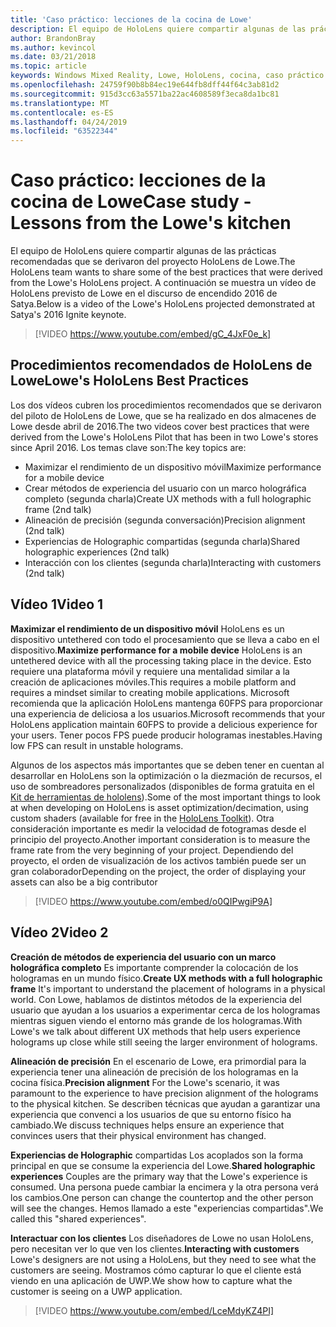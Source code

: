 ```yaml
---
title: 'Caso práctico: lecciones de la cocina de Lowe'
description: El equipo de HoloLens quiere compartir algunas de las prácticas recomendadas que se derivaron del proyecto HoloLens de Lowe.
author: BrandonBray
ms.author: kevincol
ms.date: 03/21/2018
ms.topic: article
keywords: Windows Mixed Reality, Lowe, HoloLens, cocina, caso práctico
ms.openlocfilehash: 24759f90b8b84ec19e644fb8dff44f64c3ab81d2
ms.sourcegitcommit: 915d3cc63a5571ba22ac4608589f3eca8da1bc81
ms.translationtype: MT
ms.contentlocale: es-ES
ms.lasthandoff: 04/24/2019
ms.locfileid: "63522344"
---
```

# <a name="case-study---lessons-from-the-lowes-kitchen"></a><span data-ttu-id="b5c3c-104">Caso práctico: lecciones de la cocina de Lowe</span><span class="sxs-lookup"><span data-stu-id="b5c3c-104">Case study - Lessons from the Lowe's kitchen</span></span>

<span data-ttu-id="b5c3c-105">El equipo de HoloLens quiere compartir algunas de las prácticas recomendadas que se derivaron del proyecto HoloLens de Lowe.</span><span class="sxs-lookup"><span data-stu-id="b5c3c-105">The HoloLens team wants to share some of the best practices that were derived from the Lowe's HoloLens project.</span></span> <span data-ttu-id="b5c3c-106">A continuación se muestra un vídeo de HoloLens previsto de Lowe en el discurso de encendido 2016 de Satya.</span><span class="sxs-lookup"><span data-stu-id="b5c3c-106">Below is a video of the Lowe's HoloLens projected demonstrated at Satya's 2016 Ignite keynote.</span></span>
<br>
>[!VIDEO https://www.youtube.com/embed/gC_4JxF0e_k]

## <a name="lowes-hololens-best-practices"></a><span data-ttu-id="b5c3c-107">Procedimientos recomendados de HoloLens de Lowe</span><span class="sxs-lookup"><span data-stu-id="b5c3c-107">Lowe's HoloLens Best Practices</span></span>

<span data-ttu-id="b5c3c-108">Los dos vídeos cubren los procedimientos recomendados que se derivaron del piloto de HoloLens de Lowe, que se ha realizado en dos almacenes de Lowe desde abril de 2016.</span><span class="sxs-lookup"><span data-stu-id="b5c3c-108">The two videos cover best practices that were derived from the Lowe's HoloLens Pilot that has been in two Lowe's stores since April 2016.</span></span> <span data-ttu-id="b5c3c-109">Los temas clave son:</span><span class="sxs-lookup"><span data-stu-id="b5c3c-109">The key topics are:</span></span>
* <span data-ttu-id="b5c3c-110">Maximizar el rendimiento de un dispositivo móvil</span><span class="sxs-lookup"><span data-stu-id="b5c3c-110">Maximize performance for a mobile device</span></span>
* <span data-ttu-id="b5c3c-111">Crear métodos de experiencia del usuario con un marco holográfica completo (segunda charla)</span><span class="sxs-lookup"><span data-stu-id="b5c3c-111">Create UX methods with a full holographic frame (2nd talk)</span></span>
* <span data-ttu-id="b5c3c-112">Alineación de precisión (segunda conversación)</span><span class="sxs-lookup"><span data-stu-id="b5c3c-112">Precision alignment (2nd talk)</span></span>
* <span data-ttu-id="b5c3c-113">Experiencias de Holographic compartidas (segunda charla)</span><span class="sxs-lookup"><span data-stu-id="b5c3c-113">Shared holographic experiences (2nd talk)</span></span>
* <span data-ttu-id="b5c3c-114">Interacción con los clientes (segunda charla)</span><span class="sxs-lookup"><span data-stu-id="b5c3c-114">Interacting with customers (2nd talk)</span></span>

## <a name="video-1"></a><span data-ttu-id="b5c3c-115">Vídeo 1</span><span class="sxs-lookup"><span data-stu-id="b5c3c-115">Video 1</span></span>

<span data-ttu-id="b5c3c-116">**Maximizar el rendimiento de un dispositivo móvil** HoloLens es un dispositivo untethered con todo el procesamiento que se lleva a cabo en el dispositivo.</span><span class="sxs-lookup"><span data-stu-id="b5c3c-116">**Maximize performance for a mobile device** HoloLens is an untethered device with all the processing taking place in the device.</span></span> <span data-ttu-id="b5c3c-117">Esto requiere una plataforma móvil y requiere una mentalidad similar a la creación de aplicaciones móviles.</span><span class="sxs-lookup"><span data-stu-id="b5c3c-117">This requires a mobile platform and requires a mindset similar to creating mobile applications.</span></span> <span data-ttu-id="b5c3c-118">Microsoft recomienda que la aplicación HoloLens mantenga 60FPS para proporcionar una experiencia de deliciosa a los usuarios.</span><span class="sxs-lookup"><span data-stu-id="b5c3c-118">Microsoft recommends that your HoloLens application maintain 60FPS to provide a delicious experience for your users.</span></span> <span data-ttu-id="b5c3c-119">Tener pocos FPS puede producir hologramas inestables.</span><span class="sxs-lookup"><span data-stu-id="b5c3c-119">Having low FPS can result in unstable holograms.</span></span>

<span data-ttu-id="b5c3c-120">Algunos de los aspectos más importantes que se deben tener en cuentan al desarrollar en HoloLens son la optimización o la diezmación de recursos, el uso de sombreadores personalizados (disponibles de forma gratuita en el [Kit de herramientas de hololens](https://github.com/Microsoft/HoloToolkit-Unity)).</span><span class="sxs-lookup"><span data-stu-id="b5c3c-120">Some of the most important things to look at when developing on HoloLens is asset optimization/decimation, using custom shaders (available for free in the [HoloLens Toolkit](https://github.com/Microsoft/HoloToolkit-Unity)).</span></span> <span data-ttu-id="b5c3c-121">Otra consideración importante es medir la velocidad de fotogramas desde el principio del proyecto.</span><span class="sxs-lookup"><span data-stu-id="b5c3c-121">Another important consideration is to measure the frame rate from the very beginning of your project.</span></span> <span data-ttu-id="b5c3c-122">Dependiendo del proyecto, el orden de visualización de los activos también puede ser un gran colaborador</span><span class="sxs-lookup"><span data-stu-id="b5c3c-122">Depending on the project, the order of displaying your assets can also be a big contributor</span></span>
<br>
>[!VIDEO https://www.youtube.com/embed/o0QIPwgiP9A]

## <a name="video-2"></a><span data-ttu-id="b5c3c-123">Vídeo 2</span><span class="sxs-lookup"><span data-stu-id="b5c3c-123">Video 2</span></span>

<span data-ttu-id="b5c3c-124">**Creación de métodos de experiencia del usuario con un marco holográfica completo** Es importante comprender la colocación de los hologramas en un mundo físico.</span><span class="sxs-lookup"><span data-stu-id="b5c3c-124">**Create UX methods with a full holographic frame** It's important to understand the placement of holograms in a physical world.</span></span> <span data-ttu-id="b5c3c-125">Con Lowe, hablamos de distintos métodos de la experiencia del usuario que ayudan a los usuarios a experimentar cerca de los hologramas mientras siguen viendo el entorno más grande de los hologramas.</span><span class="sxs-lookup"><span data-stu-id="b5c3c-125">With Lowe's we talk about different UX methods that help users experience holograms up close while still seeing the larger environment of holograms.</span></span>

<span data-ttu-id="b5c3c-126">**Alineación de precisión** En el escenario de Lowe, era primordial para la experiencia tener una alineación de precisión de los hologramas en la cocina física.</span><span class="sxs-lookup"><span data-stu-id="b5c3c-126">**Precision alignment** For the Lowe's scenario, it was paramount to the experience to have precision alignment of the holograms to the physical kitchen.</span></span> <span data-ttu-id="b5c3c-127">Se describen técnicas que ayudan a garantizar una experiencia que convenci a los usuarios de que su entorno físico ha cambiado.</span><span class="sxs-lookup"><span data-stu-id="b5c3c-127">We discuss techniques helps ensure an experience that convinces users that their physical environment has changed.</span></span>

<span data-ttu-id="b5c3c-128">**Experiencias de Holographic** compartidas Los acoplados son la forma principal en que se consume la experiencia del Lowe.</span><span class="sxs-lookup"><span data-stu-id="b5c3c-128">**Shared holographic experiences** Couples are the primary way that the Lowe's experience is consumed.</span></span> <span data-ttu-id="b5c3c-129">Una persona puede cambiar la encimera y la otra persona verá los cambios.</span><span class="sxs-lookup"><span data-stu-id="b5c3c-129">One person can change the countertop and the other person will see the changes.</span></span> <span data-ttu-id="b5c3c-130">Hemos llamado a este "experiencias compartidas".</span><span class="sxs-lookup"><span data-stu-id="b5c3c-130">We called this "shared experiences".</span></span>

<span data-ttu-id="b5c3c-131">**Interactuar con los clientes** Los diseñadores de Lowe no usan HoloLens, pero necesitan ver lo que ven los clientes.</span><span class="sxs-lookup"><span data-stu-id="b5c3c-131">**Interacting with customers** Lowe's designers are not using a HoloLens, but they need to see what the customers are seeing.</span></span> <span data-ttu-id="b5c3c-132">Mostramos cómo capturar lo que el cliente está viendo en una aplicación de UWP.</span><span class="sxs-lookup"><span data-stu-id="b5c3c-132">We show how to capture what the customer is seeing on a UWP application.</span></span>
<br>
>[!VIDEO https://www.youtube.com/embed/LceMdyKZ4PI]
